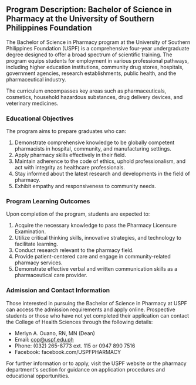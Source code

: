 ## Program Description: Bachelor of Science in Pharmacy at the University of Southern Philippines Foundation

The Bachelor of Science in Pharmacy program at the University of Southern Philippines Foundation (USPF) is a comprehensive four-year undergraduate degree designed to offer a broad spectrum of scientific training. The program equips students for employment in various professional pathways, including higher education institutions, community drug stores, hospitals, government agencies, research establishments, public health, and the pharmaceutical industry. 

The curriculum encompasses key areas such as pharmaceuticals, cosmetics, household hazardous substances, drug delivery devices, and veterinary medicines. 

### Educational Objectives

The program aims to prepare graduates who can:
1. Demonstrate comprehensive knowledge to be globally competent pharmacists in hospital, community, and manufacturing settings.
2. Apply pharmacy skills effectively in their field.
3. Maintain adherence to the code of ethics, uphold professionalism, and act with integrity as healthcare professionals.
4. Stay informed about the latest research and developments in the field of pharmacy.
5. Exhibit empathy and responsiveness to community needs.

### Program Learning Outcomes

Upon completion of the program, students are expected to:
1. Acquire the necessary knowledge to pass the Pharmacy Licensure Examination.
2. Utilize critical thinking skills, innovative strategies, and technology to facilitate learning.
3. Conduct research relevant to the pharmacy field.
4. Provide patient-centered care and engage in community-related pharmacy services.
5. Demonstrate effective verbal and written communication skills as a pharmaceutical care provider.

### Admission and Contact Information

Those interested in pursuing the Bachelor of Science in Pharmacy at USPF can access the admission requirements and apply online. Prospective students or those who have not yet completed their application can contact the College of Health Sciences through the following details:

- Merlyn A. Ouano, RN, MN (Dean)
- Email: cop@uspf.edu.ph
- Phone: (032) 265-8773 ext. 115 or 0947 890 7516
- Facebook: facebook.com/USPFPHARMACY

For further information or to apply, visit the USPF website or the pharmacy department's section for guidance on application procedures and educational opportunities.
